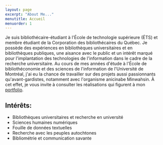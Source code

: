 ```yaml
---
layout: page
excerpt: "About Me..."
menutitle: Accueil
menuorder: 1
---
```


Je suis bibliothécaire-étudiant à l'École de technologie supérieure (ÉTS) et membre étudiant de la Corporation des bibliothécaires du Québec. Je possède des expériences en bibliothèques universitaires et en bibliothèques publiques, une aisance avec le public et un intérêt marqué pour l'implantation des technologies de l'information dans le cadre de la recherche universitaire. Au cours de mes années d'étude à l'École de bibliothéconomie et des sciences de l'information de l'Université de Montréal, j'ai eu la chance de travailler sur des projets aussi passionnants qu'avant-gardistes, notamment avec l'organisme anicinabe Minwahsin. À cet effet, je vous invite à consulter les réalisations qui figurent à mon [portfolio](https://juste-un-roy.github.io/portfolio/).

## Intérêts:

- Bibliothèques universitaires et recherche en université
- Sciences humaines numériques
- Fouille de données textuelles
- Recherche avec les peuples autochtones
- Bibliométrie et communication savante
